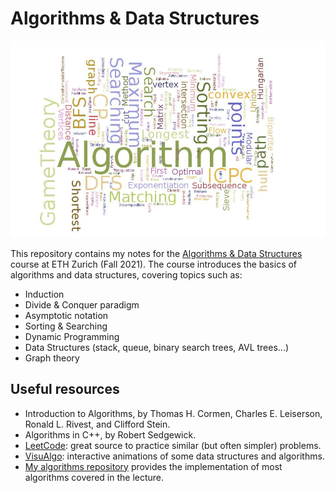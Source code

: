 # Algorithms & Data Structures

![Alt text](/algodat.jpg?raw=true "Title")


This repository contains my notes for the [Algorithms & Data Structures]([https://cadmo.ethz.ch/education/lectures/HS20/algolab/index.html](https://cadmo.ethz.ch/education/lectures/HS20/DA/index.html)) course at ETH Zurich (Fall 2021). The course introduces the basics of algorithms and data structures, covering topics such as:

- Induction
- Divide & Conquer paradigm
- Asymptotic notation
- Sorting & Searching
- Dynamic Programming
- Data Structures (stack, queue, binary search trees, AVL trees...)
- Graph theory

## Useful resources

- Introduction to Algorithms, by Thomas H. Cormen, Charles E. Leiserson, Ronald L. Rivest, and Clifford Stein.
- Algorithms in C++, by Robert Sedgewick.
- [LeetCode](https://leetcode.com/): great source to practice similar (but often simpler) problems.
- [VisuAlgo](https://visualgo.net/en): interactive animations of some data structures and algorithms.
- [My algorithms repository](https://github.com/soelmicheletti/algorithms) provides the implementation of most algorithms covered in the lecture. 

